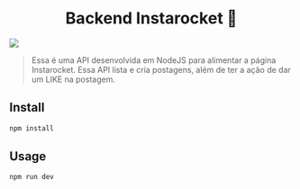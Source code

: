 <h1 align="center">Backend Instarocket 👋</h1>
<p>
  <img src="https://img.shields.io/badge/version-1.0.0-blue.svg?cacheSeconds=2592000" />
</p>

> Essa é uma API desenvolvida em NodeJS para alimentar a página Instarocket. Essa API lista e cria postagens, além de ter a ação de dar um LIKE na postagem.

## Install

```sh
npm install
```

## Usage

```sh
npm run dev
```